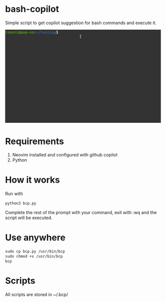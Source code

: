 # bash-copilot
Simple script to get copilot suggestion for bash commands and execute it.

<img src="/demo.gif" width="600" />

# Requirements
1. Neovim installed and configured with github copilot
2. Python

# How it works
Run with 
```
python3 bcp.py
```
Complete the rest of the prompt with your command, exit with :wq and the script will be executed.

# Use anywhere
```
sudo cp bcp.py /usr/bin/bcp
sudo chmod +x /usr/bin/bcp
bcp
```

# Scripts
All scripts are stored in ~/.bcp/
